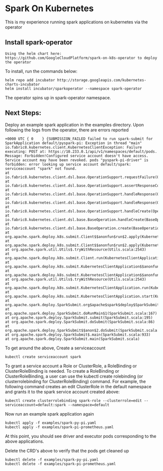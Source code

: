 # Spark On Kubernetes
This is my experience running spark applications on kubernetes via the operator

## Install spark-operator

	Using the helm chart here: https://github.com/GoogleCloudPlatform/spark-on-k8s-operator to deploy the operator


  To install, run the commands below:
  ```
  helm repo add incubator http://storage.googleapis.com/kubernetes-charts-incubator
  helm install incubator/sparkoperator --namespace spark-operator
  ```

  The operator spins up in spark-operator namespace.

## Next Steps:
  Deploy an example spark application in the examples directory. Upon following the logs from the operator, there are errors reported
  ```
  +0000 UTC { 0    } {SUBMISSION_FAILED failed to run spark-submit for SparkApplication default/pyspark-pi: Exception in thread "main" io.fabric8.kubernetes.client.KubernetesClientException: Failure executing: POST at: https://10.233.0.1/api/v1/namespaces/default/pods. Message: Forbidden!Configured service account doesn't have access. Service account may have been revoked. pods "pyspark-pi-driver" is forbidden: error looking up service account default/spark: serviceaccount "spark" not found.
 at io.fabric8.kubernetes.client.dsl.base.OperationSupport.requestFailure(OperationSupport.java:470)
 at io.fabric8.kubernetes.client.dsl.base.OperationSupport.assertResponseCode(OperationSupport.java:407)
 at io.fabric8.kubernetes.client.dsl.base.OperationSupport.handleResponse(OperationSupport.java:379)
 at io.fabric8.kubernetes.client.dsl.base.OperationSupport.handleResponse(OperationSupport.java:343)
 at io.fabric8.kubernetes.client.dsl.base.OperationSupport.handleCreate(OperationSupport.java:226)
 at io.fabric8.kubernetes.client.dsl.base.BaseOperation.handleCreate(BaseOperation.java:769)
 at io.fabric8.kubernetes.client.dsl.base.BaseOperation.create(BaseOperation.java:356)
 at org.apache.spark.deploy.k8s.submit.Client$$anonfun$run$2.apply(KubernetesClientApplication.scala:141)
 at org.apache.spark.deploy.k8s.submit.Client$$anonfun$run$2.apply(KubernetesClientApplication.scala:140)
 at org.apache.spark.util.Utils$.tryWithResource(Utils.scala:2543)
 at org.apache.spark.deploy.k8s.submit.Client.run(KubernetesClientApplication.scala:140)
 at org.apache.spark.deploy.k8s.submit.KubernetesClientApplication$$anonfun$run$5.apply(KubernetesClientApplication.scala:250)
 at org.apache.spark.deploy.k8s.submit.KubernetesClientApplication$$anonfun$run$5.apply(KubernetesClientApplication.scala:241)
 at org.apache.spark.util.Utils$.tryWithResource(Utils.scala:2543)
 at org.apache.spark.deploy.k8s.submit.KubernetesClientApplication.run(KubernetesClientApplication.scala:241)
 at org.apache.spark.deploy.k8s.submit.KubernetesClientApplication.start(KubernetesClientApplication.scala:204)
 at org.apache.spark.deploy.SparkSubmit.org$apache$spark$deploy$SparkSubmit$$runMain(SparkSubmit.scala:849)
 at org.apache.spark.deploy.SparkSubmit.doRunMain$1(SparkSubmit.scala:167)
 at org.apache.spark.deploy.SparkSubmit.submit(SparkSubmit.scala:195)
 at org.apache.spark.deploy.SparkSubmit.doSubmit(SparkSubmit.scala:86)
 at org.apache.spark.deploy.SparkSubmit$$anon$2.doSubmit(SparkSubmit.scala:924)
 at org.apache.spark.deploy.SparkSubmit$.main(SparkSubmit.scala:933)
 at org.apache.spark.deploy.SparkSubmit.main(SparkSubmit.scala)
 ```

 To get around the above, Create a serviceaccount
 ```
 kubectl create serviceaccount spark
 ```

 To grant a service account a Role or ClusterRole, a RoleBinding or ClusterRoleBinding is needed. To create a RoleBinding or ClusterRoleBinding, a user can use the kubectl create rolebinding (or clusterrolebinding for ClusterRoleBinding) command. For example, the following command creates an edit ClusterRole in the default namespace and grants it to the spark service account created above:
 ```
 kubectl create clusterrolebinding spark-role --clusterrole=edit --serviceaccount=default:spark --namespace=default
 ```

 Now run an example spark application again
 ```
 kubectl apply -f examples/spark-py-pi.yaml
 kubectl apply -f examples/spark-pi-prometheus.yaml
 ```

 At this point, you should see driver and executor pods corresponding to the above applications.

 Delete the CRD's above to verify that the pods get cleaned up
 ```
 kubectl delete -f examples/spark-py-pi.yaml
 kubectl delete -f examples/spark-pi-prometheus.yaml
 ```

